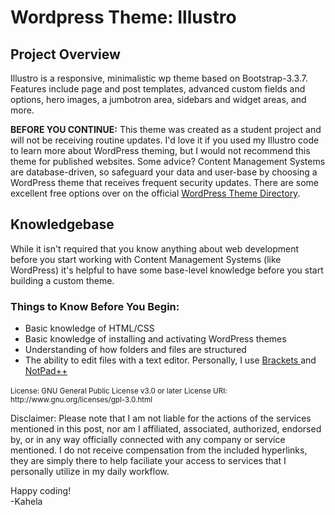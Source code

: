# Wordpress Theme: Illustro 
<h2> Project Overview </h2>
<p>Illustro is a responsive, minimalistic wp theme based on Bootstrap-3.3.7. Features include page and post templates, advanced custom fields and options, hero images, a jumbotron area, sidebars and widget areas, and more. </p>

<p><strong>BEFORE YOU CONTINUE:</strong> This theme was created as a student project and will not be receiving routine updates. I'd love it if you used my Illustro code to learn more about WordPress theming, but I would not recommend this theme for published websites. Some advice? Content Management Systems are database-driven, so safeguard your data and user-base by choosing a WordPress theme that receives frequent security updates. There are some excellent free options over on the official <a href="https://wordpress.org/themes/" target="_blank">WordPress Theme Directory</a>.</p>

<section>
  <h2>Knowledgebase</h2>

  <p>While it isn't required that you know anything about web development before you start working with Content Management Systems (like WordPress) it's helpful to have some base-level knowledge before you start building a custom theme.</p>

  <h3 id="knowledge">Things to Know Before You Begin:</h3>
  <ul aria-labelledby="knowledge">                                               
   <li>Basic knowledge of HTML/CSS</li>
    <li>Basic knowledge of installing and activating WordPress themes</li>
    <li>Understanding of how folders and files are structured</li>
    <li>The ability to edit files with a text editor. Personally, I use <a href="https://brackets.io/" target="_blank"> Brackets </a> and <a href="https://https://notepad-plus-plus.org//" target="_blank"> NotPad++</a></li>
  </ul>
</section>

<section>
  <small>License: GNU General Public License v3.0 or later</small>
 <small>License URI: http://www.gnu.org/licenses/gpl-3.0.html </small>
 <p>Disclaimer: Please note that I am not liable for the actions of the services mentioned in this post, nor am I affiliated, associated, authorized, endorsed by, or in any way officially connected with any company or service mentioned. I do not receive compensation from the included hyperlinks, they are simply there to help faciliate your access to services that I personally utilize in my daily workflow. </p>
 
<p> Happy coding! <br>
-Kahela</p>
</section>
